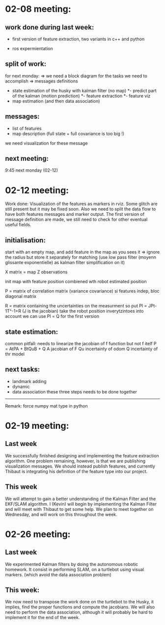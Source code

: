 02-08 meeting:
==============

work done during last week:
---------------------------

* first version of feature extraction, two variants in c++ and python
+ ros expermientation


split of work:
--------------

for next monday:
=> we need a block diagram for the tasks we need to accomplish
=> messages definitions

- state estimation of the husky with kalman filter (no map)
*- predict part of the kalman (motion prediction)
*- feature extraction
*- feature viz
- map estimation (and then data association)



messages:
---------
- list of features
- map description (full state + full covariance is too big !)

we need visualization for these message


next meeting:
-------------

9:45 next monday (02-12)


02-12 meeting:
==============

Work done: Visualization of the features as markers in rviz. Some glitch are still present but it may be fixed soon.
Also we need to split the data flow to have both features messages and marker output.
The first version of message definition are made, we still need to check for other eventual useful fields.

initialisation:
---------------
start with an empty map, and add feature in the map as you sees it
=> ignore the radius but store it separately for matching (use low pass filter (moyenn glissante exponentielle) as kalman filter simplification on it)

X matrix = map
Z observations

init map with feature position combiened wth robot estimated position

P = matrix of correlation matrix (variance covariance)
        si features indep, bloc diagonal matrix

R = matrix containing the uncertainties on the measurment
so put Pl = JPt-1T^-1+R (J is the jacobian) take the robot position inverytzintoes into account
we can use Pl = Q for the first version

state estimation:
-----------------

common pitfall: needs to linearize the jacobian of f function but not f itelf
P = AtPA + BtQuB + Q
A jacobian of F
Qu incertainty of odom
Q incertainty of thr model


next tasks:
-----------
- landmark adding
- dynamic
- data association
these three steps needs to be done together

___________________
Remark:
force numpy mat type in python

02-19 meeting:
==============

Last week
---------
We successfully finished designing and implementing the feature extraction algorithm. One problem remaining, however, is that we are publishing visualization messages. We should instead publish features, and currently Thibaut is integrating his definition of the feature type into our project.

This week
---------
We will attempt to gain a better understanding of the Kalman Filter and the EKF/SLAM algorithm. I (Kevin) will begin by implementing the Kalman Filter and will meet with Thibaut to get some help. We plan to meet together on Wednesday, and will work on this throughout the week.

02-26 meeting:
==============

Last week
---------

We experimented Kalman filters by doing the autonomous robotic homework. It consist in performing SLAM, on a turtlebot using visual markers. (which avoid the data association problem)

This week:
----------

We now need to transpose the work done on the turtlebot to the Husky, it implies, find the proper functions and compute the jacobians.
We will also need to perform the data association, although it will probably be hard to implement it for the end of the week.
